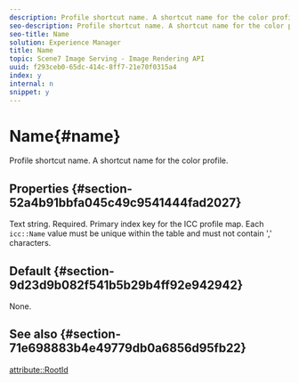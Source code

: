 ```yaml
---
description: Profile shortcut name. A shortcut name for the color profile.
seo-description: Profile shortcut name. A shortcut name for the color profile.
seo-title: Name
solution: Experience Manager
title: Name
topic: Scene7 Image Serving - Image Rendering API
uuid: f293ceb0-65dc-414c-8ff7-21e70f0315a4
index: y
internal: n
snippet: y
---
```


# Name{#name}

Profile shortcut name. A shortcut name for the color profile.

## Properties {#section-52a4b91bbfa045c49c9541444fad2027}

Text string. Required. Primary index key for the ICC profile map. Each `icc::Name` value must be unique within the table and must not contain ',' characters.

## Default {#section-9d23d9b082f541b5b29b4ff92e942942}

None.

## See also {#section-71e698883b4e49779db0a6856d95fb22}

[attribute::RootId](../../../../../ir-api/material-cat/image-rendering-api-ref/c-ir-material-catalog/c-ir-attributes-reference/r-ir-rootid.md#reference-54b42b7125824be593378c1accb70d5a) 
